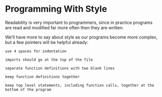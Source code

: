 # Programming With Style

Readability is very important to programmers, since in practice programs are read and modified far more often then they are written.

We’ll have more to say about style as our programs become more complex, but a few pointers will be helpful already:

    use 4 spaces for indentation

    imports should go at the top of the file

    separate function definitions with two blank lines

    keep function definitions together

    keep top level statements, including function calls, together at the bottom of the program
